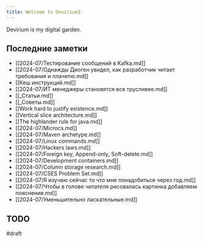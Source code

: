 ```yaml
---
title: Welcome to Devirium2.
---
```


Devirium is my digital garden.

## Последние заметки
- [[2024-07/Тестирование сообщений в Kafka.md]]
- [[2024-07/Однажды Диоген увидел, как разработчик читает требования и плачетю.md]]
- [[Кеш инструкций.md]]
- [[2024-07/ИТ менеджеры становятся все трусливее.md]]
- [[_Статьи.md]]
- [[_Советы.md]]
- [[Work hard to justify existence.md]]
- [[Vertical slice architecture.md]]
- [[The highlander rule for java.md]]
- [[2024-07/Microcs.md]]
- [[2024-07/Maven archetype.md]]
- [[2024-07/Linux commands.md]]
- [[2024-07/Hackers laws.md]]
- [[2024-07/Foreign key, Append-only, Soft-delete.md]]
- [[2024-07/Development containers.md]]
- [[2024-07/Column storage research.md]]
- [[2024-07/CSES Problem Set.md]]
- [[2024-07/Я изучаю сейчас то что мне понадобиться через год.md]]
- [[2024-07/Чтобы в голове читателя рисовалась картинка добавляем пояснения.md]]
- [[2024-07/Уменьшительно ласкательные.md]]

## TODO

#draft
